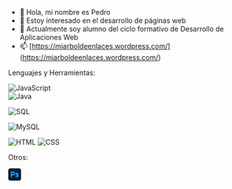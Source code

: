 - 👋 Hola, mi nombre es Pedro 
- 👀 Estoy interesado en el desarrollo de páginas web
- 🌱 Actualmente soy alumno del ciclo formativo de Desarrollo de Aplicaciones Web
- 📫 [https://miarboldeenlaces.wordpress.com/] (https://miarboldeenlaces.wordpress.com/)
<!---
- 💞️ I’m looking to collaborate on ...



Peterlim1994/Peterlim1994 is a ✨ special ✨ repository because its `README.md` (this file) appears on your GitHub profile.
You can click the Preview link to take a look at your changes.
--->



Lenguajes y Herramientas:

![JavaScript](https://img.shields.io/badge/JavaScript-F7DF1E?style=for-the-badge&logo=javascript&logoColor=black)  
![Java](https://img.shields.io/badge/Java-ED8B00?style=for-the-badge&logo=java&logoColor=white) 

![SQL](https://img.shields.io/badge/-SQL-000?style=for-the-badge&logo=MySQL&logoColor=4479A1)
  
![MySQL](https://img.shields.io/badge/MySQL-00000F?style=for-the-badge&logo=mysql&logoColor=white) 

 
 ![HTML](https://img.shields.io/badge/HTML5-E34F26?style=for-the-badge&logo=html5&logoColor=white) 
 ![CSS](https://img.shields.io/badge/CSS-239120?&style=for-the-badge&logo=css3&logoColor=white)
 

Otros:

<img align="left" alt="Photoshop" width="26px" src="https://github.com/Aakarsh-B/trying-repos/raw/master/photoshop.png?raw=true" style="max-width: 100%;">
 
